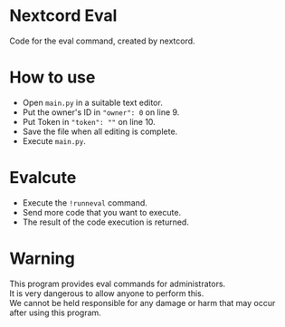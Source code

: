 # Nextcord Eval
Code for the eval command, created by nextcord.

# How to use
- Open `main.py` in a suitable text editor.
- Put the owner's ID in `"owner": 0` on line 9.
- Put Token in `"token": ""` on line 10.
- Save the file when all editing is complete.
- Execute `main.py`.

# Evalcute
- Execute the `!runneval` command.
- Send more code that you want to execute.
- The result of the code execution is returned.

# Warning
This program provides eval commands for administrators.<br>
It is very dangerous to allow anyone to perform this.<br>
We cannot be held responsible for any damage or harm that may occur after using this program.
